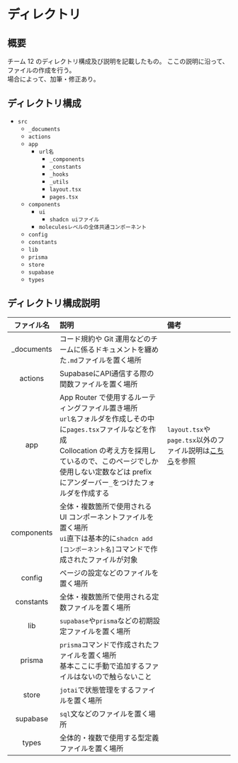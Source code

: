 # ディレクトリ

## 概要

チーム 12 のディレクトリ構成及び説明を記載したもの。
ここの説明に沿って、ファイルの作成を行う。
<br>場合によって、加筆・修正あり。

## ディレクトリ構成

- `src`
  - `_documents`
  - `actions`
  - `app`
    - `url名`
      - `_components`
      - `_constants`
      - `_hooks`
      - `_utils`
      - `layout.tsx`
      - `pages.tsx`
  - `components`
    - `ui`
      - `shadcn uiファイル`
    - `moleculesレベルの全体共通コンポーネント`
  - `config`
  - `constants`
  - `lib`
  - `prisma`
  - `store`
  - `supabase`
  - `types`

## ディレクトリ構成説明

|  ファイル名   | 説明                                                                                                                                                                                                                                                 | 備考                                                                                                                                       |
| :-----------: | :--------------------------------------------------------------------------------------------------------------------------------------------------------------------------------------------------------------------------------------------------- | :----------------------------------------------------------------------------------------------------------------------------------------- |
| \_documents | コード規約や Git 運用などのチームに係るドキュメントを纏めた`.md`ファイルを置く場所                                                                                                                                                                   |                                                                                                                                            |
|actions|SupabaseにAPI通信する際の関数ファイルを置く場所||
|      app      | App Router で使用するルーティングファイル置き場所<br>`url名`フォルダを作成しその中に`pages.tsx`ファイルなどを作成<br>Collocation の考え方を採用しているので、このページでしか使用しない定数などは prefix にアンダーバー`_`をつけたフォルダを作成する | `layout.tsx`や`page.tsx`以外のファイル説明は[こちら](https://nextjs.org/docs/app/building-your-application/routing#file-conventions)を参照 |
|  components   | 全体・複数箇所で使用される UI コンポーネントファイルを置く場所<br>`ui`直下は基本的に`shadcn add [コンポーネント名]`コマンドで作成されたファイルが対象                                                                                                |                                                                                                                                            |
|    config     | ページの設定などのファイルを置く場所                                                                                                                                                                                                                 |                                                                                                                                            |
|   constants   | 全体・複数箇所で使用される定数ファイルを置く場所                                                                                                                                                                                                     |                                                                                                                                            |
|      lib      | `supabase`や`prisma`などの初期設定ファイルを置く場所                                                                                                                                                                                                 |                                                                                                                                            |
|    prisma     | `prisma`コマンドで作成されたファイルを置く場所<br>基本ここに手動で追加するファイルはないので触らないこと                                                                                                                                             |                                                                                                                                            |
|store|`jotai`で状態管理をするファイルを置く場所| |
|   supabase    | `sql`文などのファイルを置く場所                                                                                                                                                                                                                      |                                                                                                                                            |
|     types     | 全体的・複数で使用する型定義ファイルを置く場所                                                                                                                                                                                                       |                                                                                                                                            |
